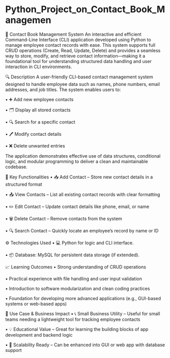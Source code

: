 # Python_Project_on_Contact_Book_Managemen
📘 Contact Book Management System
An interactive and efficient Command-Line Interface (CLI) application developed using Python to manage employee contact records with ease.
This system supports full CRUD operations (Create, Read, Update, Delete) and provides a seamless way to store, modify, and retrieve contact information—making it a foundational tool for understanding structured data handling and user interaction in CLI environments.

🔍 Description
A user-friendly CLI-based contact management system designed to handle employee data such as names, phone numbers, email addresses, and job titles. The system enables users to:

• ➕ Add new employee contacts

• 🗂️ Display all stored contacts

• 🔍 Search for a specific contact

• 🖊️ Modify contact details

• ❌ Delete unwanted entries

The application demonstrates effective use of data structures, conditional logic, and modular programming to deliver a clean and maintainable codebase.

🧾 Key Functionalities
• 📥 Add Contact – Store new contact details in a structured format

• 📤 View Contacts – List all existing contact records with clear formatting

• ✏️ Edit Contact – Update contact details like phone, email, or name

• 🗑️ Delete Contact – Remove contacts from the system

• 🔍 Search Contact – Quickly locate an employee’s record by name or ID


⚙️ Technologies Used
• 💻 Python for logic and CLI interface.

• 📦 Database: MySQL for persistent data storage (if extended).


📈 Learning Outcomes
• Strong understanding of CRUD operations

• Practical experience with file handling and user input validation

• Introduction to software modularization and clean coding practices

• Foundation for developing more advanced applications (e.g., GUI-based systems or web-based apps)


🧠 Use Case & Business Impact
• 📞 Small Business Utility – Useful for small teams needing a lightweight tool for tracking employee contacts

• 💡 Educational Value – Great for learning the building blocks of app development and backend logic

• 🧰 Scalability Ready – Can be enhanced into GUI or web app with database support




